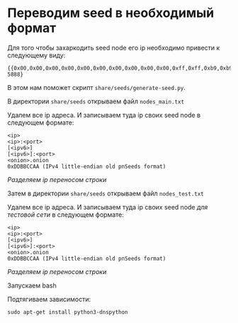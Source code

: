 Переводим seed в необходимый формат
===================================

Для того чтобы захаркодить seed node его ip необходимо привести к следующему виду:

	{{0x00,0x00,0x00,0x00,0x00,0x00,0x00,0x00,0x00,0x00,0xff,0xff,0xb9,0xb9,0x46,0x04}, 5888}

В этом нам поможет скрипт `share/seeds/generate-seed.py`.

В директории `share/seeds` открываем файл `nodes_main.txt`

Удалем все ip адреса. И записываем туда ip своих seed node в следующем формате:

	<ip>
    <ip>:<port>
    [<ipv6>]
    [<ipv6>]:<port>
    <onion>.onion
    0xDDBBCCAA (IPv4 little-endian old pnSeeds format)

*Разделяем ip переносом строки*

Затем в директории `share/seeds` открываем файл `nodes_test.txt`

Удалем все ip адреса. И записываем туда ip своих seed node  *для тестовой сети* в следующем формате:

	<ip>
    <ip>:<port>
    [<ipv6>]
    [<ipv6>]:<port>
    <onion>.onion
    0xDDBBCCAA (IPv4 little-endian old pnSeeds format)

*Разделяем ip переносом строки*

Запускаем bash

Подтягиваем зависимости:

	sudo apt-get install python3-dnspython

